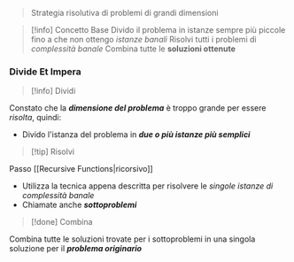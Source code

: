 >Strategia risolutiva di problemi di grandi dimensioni

>[!info] Concetto Base
>Divido il problema in istanze sempre più piccole fino a che non ottengo *istanze* *banali*
>Risolvi tutti i problemi di *complessità banale*
>Combina tutte le **soluzioni ottenute**

### Divide Et Impera
>[!info] Dividi

Constato che la ***dimensione del problema*** è troppo grande per essere *risolta*, quindi:
- Divido l'istanza del problema in ***due o più istanze più semplici***

>[!tip] Risolvi

Passo [[Recursive Functions|ricorsivo]]
- Utilizza la tecnica appena descritta per risolvere le *singole istanze di complessità banale*
- Chiamate anche ***sottoproblemi***

>[!done] Combina

Combina tutte le soluzioni trovate per i sottoproblemi in una singola soluzione per il ***problema originario***
